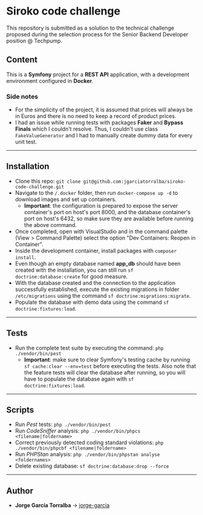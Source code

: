 # Siroko code challenge

This repository is submitted as a solution to the technical challenge proposed during the selection process for the Senior Backend Developer position @ Techpump.

## Content

This is a **Symfony** project for a **REST API** application, with a development environment configured in **Docker**.

### Side notes

- For the simplicity of the project, it is assumed that prices will always be in Euros and there is no need to keep a record of product prices.
- I had an issue while running tests with packages **Faker** and **Bypass Finals** which I couldn't resolve. Thus, I couldn't use class `FakeValueGenerator` and I had to manually create dummy data for every unit test.

---

## Installation

- Clone this repo: `git clone git@github.com:jgarciatorralba/siroko-code-challenge.git`
- Navigate to the `/.docker` folder, then run `docker-compose up -d` to download images and set up containers.
  - **Important**: the configuration is prepared to expose the server container's port on host's port 8000, and the database container's port on host's 6432, so make sure they are available before running the above command.
- Once completed, open with VisualStudio and in the command palette (View > Command Palette) select the option "Dev Containers: Reopen in Container".
- Inside the development container, install packages with `composer install`.
- Even though an empty database named **app_db** should have been created with the installation, you can still run `sf doctrine:database:create` for good measure.
- With the database created and the connection to the application successfully established, execute the existing migrations in folder `/etc/migrations` using the command `sf doctrine:migrations:migrate`.
- Populate the database with demo data using the command `sf doctrine:fixtures:load`.

---

## Tests

- Run the complete test suite by executing the command: `php ./vendor/bin/pest`
  - **Important**: make sure to clear Symfony's testing cache by running `sf cache:clear --env=test` before executing the tests. Also note that the feature tests will clear the database after running, so you will have to populate the database again with `sf doctrine:fixtures:load`.

---

## Scripts

- Run _Pest_ tests: `php ./vendor/bin/pest`
- Run _CodeSniffer_ analysis: `php ./vendor/bin/phpcs <filename|foldername>`
- Correct previously detected coding standard violations: `php ./vendor/bin/phpcbf <filename|foldername>`
- Run _PHPStan_ analysis: `php ./vendor/bin/phpstan analyse <foldernames>`
- Delete existing database: `sf doctrine:database:drop --force`

---

## Author

- **Jorge García Torralba** &#8594; [jorge-garcia](https://github.com/jgarciatorralba)
